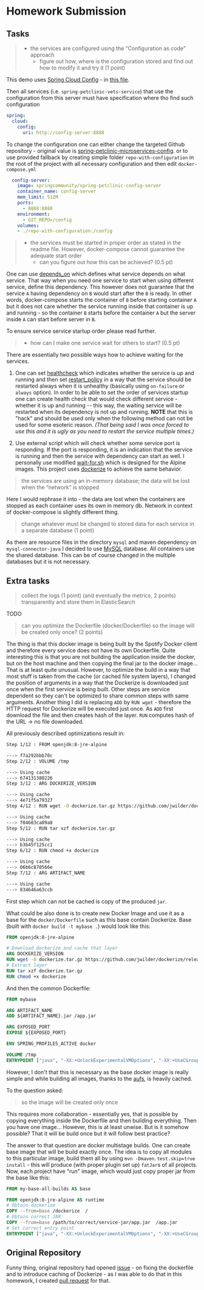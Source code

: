 # Homework Submission

## Tasks
>- the services are configured using the “Configuration as code” approach
>    - figure out how, where is the configuration stored and find out how to modify it and try it (1 point)

This demo uses [Spring Cloud Config](https://cloud.spring.io/spring-cloud-config/reference/html/) -
in [this file](spring-petclinic-config-server/src/main/resources/bootstrap.yml). 

Then all services (i.e. `spring-petclinic-vets-service`) that use the configuration from this server must have specification where tho find such configuration
```yaml
spring:
  cloud:
    config:
      uri: http://config-server:8888
```

To change the configuration one can either change the targeted Github repository - original value is
[spring-petclinic-microservices-config](https://github.com/spring-petclinic/spring-petclinic-microservices-config).
or to use provided fallback by creating simple folder `repo-with-configuration` in the root of the project with all necessary configuration 
and then edit `docker-compose.yml`
```yaml
  config-server:
    image: springcommunity/spring-petclinic-config-server
    container_name: config-server
    mem_limit: 512M
    ports:
      - 8888:8888
    environment:
      - GIT_REPO=/config
    volumes:
    - ./repo-with-configuration:/config
```

>- the services must be started in proper order as stated in the readme file. However, docker-compose cannot guarantee the adequate start order 
>    - can you figure out how this can be achieved? (0.5 pt)

One can use [depends_on](https://docs.docker.com/compose/compose-file/#depends_on) which defines what service depends on what service.
That way when you need one service to start when using different service, define this dependency.
This however does not guarantee that the service `A` having dependency on `B` would start after the `B` is ready. 
In other words, docker-compose starts the container of `B` before starting container `A` but it does not care whether the service 
running inside that container is up and running - so the container `B` starts before the container `A`
but the server inside `A` can start before server in `B`.

To ensure service service startup order please read further.

>    - how can I make one service wait for others to start? (0.5 pt)

There are essentially two possible ways how to achieve waiting for the services.
 
 1. One can set [healthcheck](https://docs.docker.com/compose/compose-file/#healthcheck) which indicates whether the service is up and
  running and then set [restart_policy](https://docs.docker.com/compose/compose-file/#restart_policy) in a way that the service
  should be restarted always when it is unhealthy (basically using `on-failure` or `always` option). 
  In order to be able to set the order of 
  services startup one can create health check that would check different service - whether it is up and running -- this way,
  the waiting service will be restarted when its dependency is not up and running. **NOTE** that this is "hack" and should be used only
  when the following method can not be used for some esoteric reason. *(That being said I was once forced to use this and it is ugly as 
  you need to restart the service multiple times.)*
 
 1. Use external script which will check whether some service port is responding.
 If the port is responding, it is an indication that the service is running and then the service with dependency can start as well.
 I personally use modified [wait-for.sh](https://github.com/Eficode/wait-for) which is designed for the Alpine images.
 This project uses [dockerize](https://github.com/jwilder/dockerize) to achieve the same behavior. 

> the services are using an in-memory database; the data will be lost when the “network” is stopped

Here I would rephrase it into - the data are lost when the containers are stopped as each container uses its own in memory db.
Network in context of docker-compose is slightly different thing. 

> change whatever must be changed to stored data for each service in a separate database (1 point)
 
As there are resource files in the directory `mysql` and maven dependency on `mysql-connector-java`
 I decided to use [MySQL](https://hub.docker.com/_/mysql) database. 
 All containers use the shared database. This can be of course changed in the multiple databases but it is not necessary.
 
## Extra tasks
> collect the logs (1 point) (and eventually the metrics, 2 points) transparently and store them in ElasticSearch

TODO

> can you optimize the Dockerfile (docker/Dockerfile) so the image will be created only once? (2 points)

The thing is that this docker image is being built by the Spotify Docker client and therefore every service does not have its own
 Dockerfile. Quite interesting this is that you are not building the application inside the docker, but on the host machine 
 and then copying the final jar to the docker image... That is at least quite unusual.
 However, to optimize the build in a way that most stuff is taken from the cache (or cached file system layers), 
 I changed the position of arguments in a way that the Dockerize is downloaded just once when the first service is being built.
 Other steps are service dependent so they can't be optimized to share common steps with same arguments.
 Another thing I did is replacing `ADD` by `RUN wget` - therefore the HTTP request for Dockerize will be executed just once.
 As `ADD` first download the file and then creates hash of the layer.
 `RUN` computes hash of the URL -> no file downloaded.  
 
 All previously described optimizations result in:
 ```bash
Step 1/12 : FROM openjdk:8-jre-alpine

 ---> f7a292bbb70c
Step 2/12 : VOLUME /tmp

 ---> Using cache
 ---> 674131380226
Step 3/12 : ARG DOCKERIZE_VERSION

 ---> Using cache
 ---> 4e71f5a79327
Step 4/12 : RUN wget -O dockerize.tar.gz https://github.com/jwilder/dockerize/releases/download/${DOCKERIZE_VERSION}/dockerize-alpine-linux-amd64-${DOCKERIZE_VERSION}.tar.gz

 ---> Using cache
 ---> f04603ca89a8
Step 5/12 : RUN tar xzf dockerize.tar.gz

 ---> Using cache
 ---> b3b45f125cc1
Step 6/12 : RUN chmod +x dockerize

 ---> Using cache
 ---> 06b6c870566e
Step 7/12 : ARG ARTIFACT_NAME

 ---> Using cache
 ---> 834646a63ccb
```
First step which can not be cached is copy of the produced `jar`. 
 
 What could be also done is to create new Docker Image and use it as a base for the `docker/Dockerfile` 
 such as this base contain Dockerize.
 Base (built with `docker build -t mybase .`) would look like this:
 ```dockerfile
FROM openjdk:8-jre-alpine

# Download dockerize and cache that layer
ARG DOCKERIZE_VERSION
RUN wget -O dockerize.tar.gz https://github.com/jwilder/dockerize/releases/download/${DOCKERIZE_VERSION}/dockerize-alpine-linux-amd64-${DOCKERIZE_VERSION}.tar.gz
# Extract layer
RUN tar xzf dockerize.tar.gz
RUN chmod +x dockerize
``` 
And then the common Dockerfile:
```dockerfile
FROM mybase

ARG ARTIFACT_NAME
ADD ${ARTIFACT_NAME}.jar /app.jar

ARG EXPOSED_PORT
EXPOSE ${EXPOSED_PORT}

ENV SPRING_PROFILES_ACTIVE docker

VOLUME /tmp
ENTRYPOINT ["java", "-XX:+UnlockExperimentalVMOptions", "-XX:+UseCGroupMemoryLimitForHeap", "-Djava.security.egd=file:/dev/./urandom","-jar","/app.jar"]
```
However, I don't that this is necessary as the base docker image is really simple and while building all images,
 thanks to the [aufs](https://en.wikipedia.org/wiki/Aufs), is heavily cached.

To the question asked:
> so the image will be created only once

This requires more collaboration - essentially yes,
 that is possible by copying everything inside the Dockerfile and then building everything. 
 Then you have one image... However, this is at least unwise. 
 But is it somehow possible? That it will be build once but it will follow best practice?   
 
The answer to that question are docker multistage builds.
One can create base image that will be build exactly once.
The idea is to copy all modules to this particular image, build them all by using 
`mvn -Dmaven.test.skip=true install` - this will produce (with proper plugin set up) `fatJar`s of all projects.
Now, each project have "run" image, which would just copy proper jar from the base like this:
```dockerfile
FROM my-base-all-builds AS base

FROM openjdk:8-jre-alpine AS runtime
# Obtain dockerize
COPY --from=base /dockerize  /
# Obtain correct JAR
COPY --from=base /path/to/correct/service-jar/app.jar  /app.jar
# Set correct entry point
ENTRYPOINT ["java", "-XX:+UnlockExperimentalVMOptions", "-XX:+UseCGroupMemoryLimitForHeap", "-Djava.security.egd=file:/dev/./urandom","-jar","/app.jar"]
```


## Original Repository
Funny thing, original repository had opened [issue](https://github.com/spring-petclinic/spring-petclinic-microservices/issues/136) - on 
fixing the dockerfile and to introduce caching of Dockerize - as I was able to do that in this homework, 
I created [pull request](https://github.com/spring-petclinic/spring-petclinic-microservices/pull/148) for that. 
